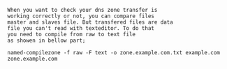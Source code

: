     When you want to check your dns zone transfer is 
	working correctly or not, you can compare files 
	master and slaves file. But transfered files are data
	file you can't read with texteditor. To do that 
	you need to compile from raw to text file 
	as showen in bellow part;

    named-compilezone -f raw -F text -o zone.example.com.txt example.com zone.example.com
